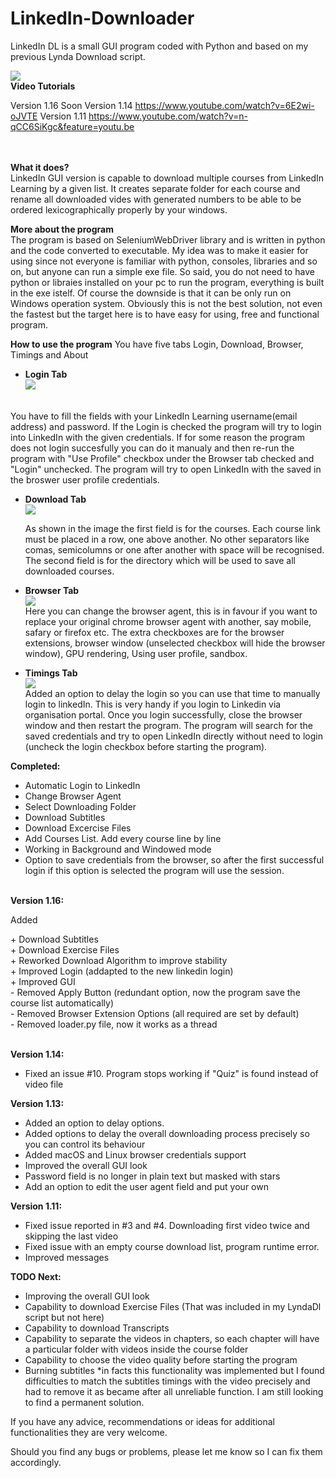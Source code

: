 # LinkedIn-Downloader
LinkedIn DL  is a small GUI program coded with Python and based on my previous Lynda Download script.

<img src="https://i.imgur.com/SrpYArO.png"></img><br>
<b>Video Tutorials</b></br>

Version 1.16 Soon
Version 1.14 https://www.youtube.com/watch?v=6E2wi-oJVTE
Version 1.11 https://www.youtube.com/watch?v=n-qCC6SiKgc&feature=youtu.be</br>

<br><br>
<b>What it does?</b></br>
LinkedIn GUI version is capable to download multiple courses from LinkedIn Learning by a given list. It creates separate folder for each course and rename all downloaded vides with generated numbers to be able to be ordered lexicographically properly by your windows.

<b>More about the program</b></br>
 The program is based on SeleniumWebDriver library and is written in python and the code converted to executable. My idea was to make it easier for using since not everyone is familiar with python, consoles, libraries and so on, but anyone can run a simple exe file. So said, you do not need to have python or libraies installed on your pc to run the program, everything is built in the exe istelf. Of course the downside is that it can be only run on Windows operation system. Obviously this is not the best solution, not even the fastest but the target here is to have easy for using, free and functional program. 
 

<b>How to use the program</b>
You have five tabs Login, Download, Browser, Timings and About


 - <b>Login Tab </b></br>
  <img src="https://i.gyazo.com/bd85da3f61163956f8e234106e5aa6d2.png"></img>
 </br>
   You have to fill the fields with your LinkedIn Learning username(email address) and password. If the Login is checked the program        will try to login into LinkedIn with the given credentials. If for some reason the program does not login succesfully you can do        it manualy and then re-run the program with "Use Profile" checkbox under the Browser tab checked and "Login" unchecked. The program      will try to open LinkedIn with the saved in the broswer user profile credentials.
</br>
  
 - <b>Download Tab </b> </br>
<img src="https://i.gyazo.com/897e1fd6c42eb5f24dfa7a91b28d4679.png"></img></br>
  
   As shown in the image the first field is for the courses. Each course link must be placed in a row, one above another. No other          separators like comas, semicolumns or one after another with space will be recognised. 
   The second field is for the directory which will be used to save all downloaded courses.</br>
  
  
 - <b>Browser Tab </b></br>
 <img src="https://i.gyazo.com/e8b69412e3572f283c99ff418d146d0e.png"></img></br>
     Here you can change the browser agent, this is in favour if you want to replace your original chrome browser agent with another, say    mobile, safary or firefox etc.
   The extra checkboxes are for the browser extensions, browser window (unselected checkbox will hide the browser window), GPU              rendering, Using user profile, sandbox.  </br>
   
 - <b>Timings Tab</b></br>
 <img src="https://i.gyazo.com/ab261d35d66daebea23a9e47f5eca874.png"></img></br>
 Added an option to delay the login so you can use that time to manually login to linkedIn. This is very handy if you login to Linkedin via organisation portal. Once you login successfully, close the browser window and then restart the program. The program will search for the saved credentials and try to open LinkedIn directly without need to login (uncheck the login checkbox before starting the program).

  
<b>Completed:</b>
- Automatic Login to LinkedIn
- Change Browser Agent
- Select Downloading Folder
- Download Subtitles
- Download Excercise Files
- Add Courses List. Add every course line by line
- Working in Background and Windowed mode
- Option to save credentials from the browser, so after the first successful login if this option is selected the program will use the session.

</br>
<b>Version 1.16:</b>
<p>Added</p>
  + Download Subtitles</br>
  + Download Exercise Files</br> 
  + Reworked Download Algorithm to improve stability</br>
  + Improved Login (addapted to the new linkedin login)</br>
  + Improved GUI</br>
  - Removed Apply Button (redundant option, now the program save the course list automatically)</br>
  - Removed Browser Extension Options (all required are set by default)</br>
  - Removed loader.py file, now it works as a thread </br>  
</br>

<b>Version 1.14:</b>
- Fixed an issue #10. Program stops working if "Quiz" is found instead of video file

<b>Version 1.13:</b>
- Added an option to delay options. 
- Added options to delay the overall downloading process precisely so you can control its behaviour
- Added macOS and Linux browser credentials support 
- Improved the overall GUI look 
- Password field is no longer in plain text but masked with stars
- Add an option to edit the user agent field and put your own

<b>Version 1.11:</b>
   - Fixed issue reported in #3 and #4. Downloading first video twice and skipping the last video
   - Fixed issue with an empty course download list, program runtime error.
   - Improved messages
   
<b>TODO Next:</b>
 - Improving the overall GUI look
 - Capability to download Exercise Files (That was included in my LyndaDl script but not here)
 - Capability to download Transcripts 
 - Capability to separate the videos in chapters, so each chapter will have a particular folder with videos inside the course folder
 - Capability to choose the video quality before starting the program
 - Burning subtitles *in facts this functionality was implemented but I found difficulties to match the subtitles timings with the video precisely and had to remove it as became after all unreliable function. I am still looking to find a permanent solution.
 
 If you have any advice, recommendations or ideas for additional functionalities they are very welcome. 
 
 Should you find any bugs or problems, please let me know so I can fix them accordingly.
